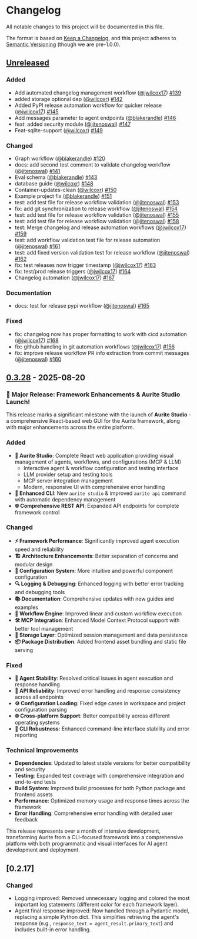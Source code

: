 # Changelog

All notable changes to this project will be documented in this file.

The format is based on [Keep a Changelog](https://keepachangelog.com/en/1.0.0/),
and this project adheres to [Semantic Versioning](https://semver.org/spec/v2.0.0.html) (though we are pre-1.0.0).

## [Unreleased]

### Added
- Add automated changelog management workflow ([@jwilcox17](https://github.com/jwilcox17)) [#139](https://github.com/Aurite-ai/aurite-agents/pull/139)
- added storage optional dep ([@wilcoxr](https://github.com/wilcoxr)) [#142](https://github.com/Aurite-ai/aurite-agents/pull/142)
- Added PyPI release automation workflow for quicker release ([@jwilcox17](https://github.com/jwilcox17)) [#145](https://github.com/Aurite-ai/aurite-agents/pull/145)
- Add messages parameter to agent endpoints ([@blakerandle](https://github.com/blakerandle)) [#146](https://github.com/Aurite-ai/aurite-agents/pull/146)
- feat: added security module ([@jitenoswal](https://github.com/jitenoswal)) [#147](https://github.com/Aurite-ai/aurite-agents/pull/147)
- Feat-sqlite-support ([@wilcoxr](https://github.com/wilcoxr)) [#149](https://github.com/Aurite-ai/aurite-agents/pull/149)

### Changed
- Graph workflow ([@blakerandle](https://github.com/blakerandle)) [#120](https://github.com/Aurite-ai/aurite-agents/pull/120)
- docs: add second test comment to validate changelog workflow ([@jitenoswal](https://github.com/jitenoswal)) [#141](https://github.com/Aurite-ai/aurite-agents/pull/141)
- Eval schema ([@blakerandle](https://github.com/blakerandle)) [#143](https://github.com/Aurite-ai/aurite-agents/pull/143)
- database guide ([@wilcoxr](https://github.com/wilcoxr)) [#148](https://github.com/Aurite-ai/aurite-agents/pull/148)
- Container-updates-clean ([@wilcoxr](https://github.com/wilcoxr)) [#150](https://github.com/Aurite-ai/aurite-agents/pull/150)
- Example project fix ([@blakerandle](https://github.com/blakerandle)) [#151](https://github.com/Aurite-ai/aurite-agents/pull/151)
- test: add test file for release workflow validation ([@jitenoswal](https://github.com/jitenoswal)) [#153](https://github.com/Aurite-ai/aurite-agents/pull/153)
- fix: add git synchronization to release workflow ([@jitenoswal](https://github.com/jitenoswal)) [#154](https://github.com/Aurite-ai/aurite-agents/pull/154)
- test: add test file for release workflow validation ([@jitenoswal](https://github.com/jitenoswal)) [#155](https://github.com/Aurite-ai/aurite-agents/pull/155)
- test: add test file for release workflow validation ([@jitenoswal](https://github.com/jitenoswal)) [#158](https://github.com/Aurite-ai/aurite-agents/pull/158)
- test: Merge changelog and release automation workflows ([@jwilcox17](https://github.com/jwilcox17)) [#159](https://github.com/Aurite-ai/aurite-agents/pull/159)
- test: add workflow validation test file for release automation ([@jitenoswal](https://github.com/jitenoswal)) [#161](https://github.com/Aurite-ai/aurite-agents/pull/161)
- test: add fixed version validation test for release workflow ([@jitenoswal](https://github.com/jitenoswal)) [#162](https://github.com/Aurite-ai/aurite-agents/pull/162)
- fix: test releases now trigger timestamp ([@jwilcox17](https://github.com/jwilcox17)) [#163](https://github.com/Aurite-ai/aurite-agents/pull/163)
- fix: test/prod release triggers ([@jwilcox17](https://github.com/jwilcox17)) [#164](https://github.com/Aurite-ai/aurite-agents/pull/164)
- Changelog automation ([@jwilcox17](https://github.com/jwilcox17)) [#167](https://github.com/Aurite-ai/aurite-agents/pull/167)

### Documentation
- docs: test for release pypi workflow ([@jitenoswal](https://github.com/jitenoswal)) [#165](https://github.com/Aurite-ai/aurite-agents/pull/165)

### Fixed
- fix: changelog now has proper formatting to work with cicd automation ([@jwilcox17](https://github.com/jwilcox17)) [#168](https://github.com/Aurite-ai/aurite-agents/pull/168)
- fix: github handling in git automation workflows ([@jwilcox17](https://github.com/jwilcox17)) [#156](https://github.com/Aurite-ai/aurite-agents/pull/156)
- fix: improve release workflow PR info extraction from commit messages ([@jitenoswal](https://github.com/jitenoswal)) [#160](https://github.com/Aurite-ai/aurite-agents/pull/160)

## [0.3.28] - 2025-08-20

### 🚀 Major Release: Framework Enhancements & Aurite Studio Launch!

This release marks a significant milestone with the launch of **Aurite Studio** - a comprehensive React-based web GUI for the Aurite framework, along with major enhancements across the entire platform.

### Added
- **🎨 Aurite Studio**: Complete React web application providing visual management of agents, workflows, and configurations (MCP & LLM)
  - Interactive agent & workflow configuration and testing interface
  - LLM provider setup and testing tools
  - MCP server integration management
  - Modern, responsive UI with comprehensive error handling
- **🔧 Enhanced CLI**: New `aurite studio` & improved `aurite api` command with automatic dependency management
- **🌐 Comprehensive REST API**: Expanded API endpoints for complete framework control

### Changed
- **⚡ Framework Performance**: Significantly improved agent execution speed and reliability
- **🏗️ Architecture Enhancements**: Better separation of concerns and modular design
- **📝 Configuration System**: More intuitive and powerful component configuration
- **🔍 Logging & Debugging**: Enhanced logging with better error tracking and debugging tools
- **📚 Documentation**: Comprehensive updates with new guides and examples
- **🔄 Workflow Engine**: Improved linear and custom workflow execution
- **🛠️ MCP Integration**: Enhanced Model Context Protocol support with better tool management
- **💾 Storage Layer**: Optimized session management and data persistence
- **📦 Package Distribution**: Added frontend asset bundling and static file serving

### Fixed
- **🐛 Agent Stability**: Resolved critical issues in agent execution and response handling
- **🔗 API Reliability**: Improved error handling and response consistency across all endpoints
- **⚙️ Configuration Loading**: Fixed edge cases in workspace and project configuration parsing
- **🌐 Cross-platform Support**: Better compatibility across different operating systems
- **🔧 CLI Robustness**: Enhanced command-line interface stability and error reporting

### Technical Improvements
- **Dependencies**: Updated to latest stable versions for better compatibility and security
- **Testing**: Expanded test coverage with comprehensive integration and end-to-end tests
- **Build System**: Improved build processes for both Python package and frontend assets
- **Performance**: Optimized memory usage and response times across the framework
- **Error Handling**: Comprehensive error handling with detailed user feedback

This release represents over a month of intensive development, transforming Aurite from a CLI-focused framework into a comprehensive platform with both programmatic and visual interfaces for AI agent development and deployment.

## [0.2.17]

### Changed
- Logging improved: Removed unnecessary logging and colored the most important log statements (different color for each framework layer).
- Agent final response improved: Now handled through a Pydantic model, replacing a simple Python dict. This simplifies retrieving the agent's response (e.g., `response_text = agent_result.primary_text`) and includes built-in error handling.

[Unreleased]: https://github.com/Aurite-ai/aurite-agents/compare/v0.3.28...HEAD
[0.3.28]: https://github.com/aurite-agents/aurite-agents/compare/v0.2.17...v0.3.28

